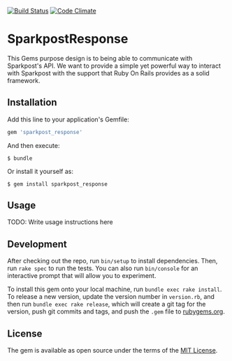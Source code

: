 [![Build Status](https://travis-ci.org/elevatorup/sparkpost_response.svg?branch=master)](https://travis-ci.org/elevatorup/sparkpost_response) [![Code Climate](https://codeclimate.com/github/elevatorup/sparkpost_response/badges/gpa.svg)](https://codeclimate.com/github/elevatorup/sparkpost_response/feed)
# SparkpostResponse

This Gems purpose design is to being able to communicate with Sparkpost's API. We want to provide a simple yet powerful way to interact with Sparkpost with the support that Ruby On Rails provides as a solid framework.

## Installation

Add this line to your application's Gemfile:

```ruby
gem 'sparkpost_response'
```

And then execute:

    $ bundle

Or install it yourself as:

    $ gem install sparkpost_response

## Usage

TODO: Write usage instructions here

## Development

After checking out the repo, run `bin/setup` to install dependencies. Then, run `rake spec` to run the tests. You can also run `bin/console` for an interactive prompt that will allow you to experiment.

To install this gem onto your local machine, run `bundle exec rake install`. To release a new version, update the version number in `version.rb`, and then run `bundle exec rake release`, which will create a git tag for the version, push git commits and tags, and push the `.gem` file to [rubygems.org](https://rubygems.org).


## License

The gem is available as open source under the terms of the [MIT License](http://opensource.org/licenses/MIT).
